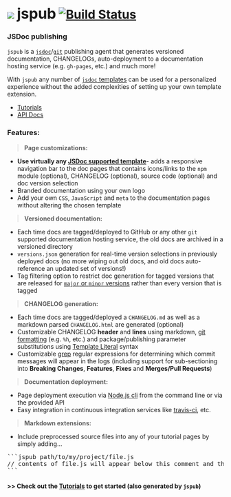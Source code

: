 <b class="jspub-remove-me">
  
# ![](https://raw.githubusercontent.com/ugate/jspub/master/jspub/static/favicon-32x32.png) <span style="font-size:larger;">jspub</span> [![Build Status](https://travis-ci.com/ugate/jspub.svg?branch=master)](https://travis-ci.com/ugate/jspub)

</b>

### JSDoc publishing
`jspub` is a [`jsdoc`](http://usejsdoc.org/)/[`git`](https://git-scm.com/) publishing agent that generates versioned documentation, CHANGELOGs, auto-deployment to a documentation hosting service (e.g. `gh-pages`, etc.) and much more!

With `jspub` any number of [`jsdoc` templates](https://github.com/jsdoc3/jsdoc#templates) can be used for a personalized experience without the added complexities of setting up your own template extension.

* [Tutorials](https://ugate.github.io/jspub/tutorial-1-start.html)
* [API Docs](https://ugate.github.io/jspub/global.html)

### Features:

> __Page customizations:__
&nbsp;

- __Use virtually any [JSDoc supported template](https://github.com/jsdoc3/jsdoc#templates)__- adds a responsive navigation bar to the doc pages that contains icons/links to the `npm` module (optional), CHANGELOG (optional), source code (optional) and doc version selection
- Branded documentation using your own logo
- Add your own `CSS`, `JavaScript` and `meta` to the documentation pages without altering the chosen template

> __Versioned documentation:__
&nbsp;

- Each time docs are tagged/deployed to GitHub or any other `git` supported documentation hosting service, the old docs are archived in a versioned directory
- `versions.json` generation for real-time version selections in previously deployed docs (no more wiping out old docs, and old docs auto-reference an updated set of versions!)
- Tag filtering option to restrict doc generation for tagged versions that are released for [`major` or `minor` versions](https://semver.org) rather than every version that is tagged

> __CHANGELOG generation:__
&nbsp;

- Each time docs are tagged/deployed a `CHANGELOG.md` as well as a markdown parsed `CHANGELOG.html` are generated (optional)
- Customizable CHANGELOG __header__ and __lines__ using markdown, [git formatting](https://git-scm.com/docs/pretty-formats) (e.g. `%h`, etc.) and package/publishing parameter substitutions using [Template Literal](https://developer.mozilla.org/en-US/docs/Web/JavaScript/Reference/Template_literals) syntax
- Customizable [grep](https://git-scm.com/docs/git-log#git-log---grepltpatterngt) regular expressions for determining which commit messages will appear in the logs (including support for sub-sectioning into __Breaking Changes__, __Features__, __Fixes__ and __Merges/Pull Requests__)

> __Documentation deployment:__
&nbsp;

- Page deployment execution via [Node.js cli](https://nodejs.org/api/cli.html) from the command line or via the provided API
- Easy integration in continuous integration services like [travis-ci](https://travis-ci.com/), etc.

> __Markdown extensions:__
&nbsp;

- Include preprocessed source files into any of your tutorial pages by simply adding...
<pre>
```jspub path/to/my/project/file.js
// contents of file.js will appear below this comment and the language will be set using the file extension!
```
</pre>

#### >> Check out the [Tutorials](https://ugate.github.io/jspub/tutorial-1-start.html) to get started (also generated by `jspub`)
